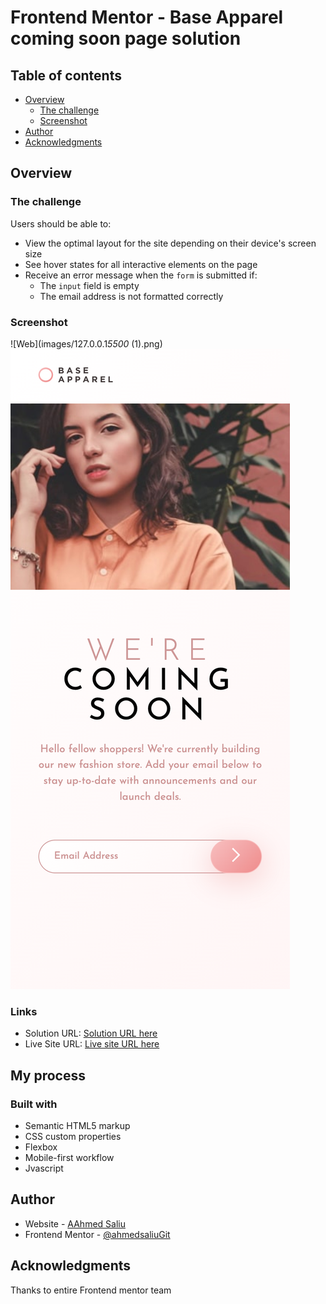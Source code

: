 # Frontend Mentor - Base Apparel coming soon page solution

## Table of contents

- [Overview](#overview)
  - [The challenge](#the-challenge)
  - [Screenshot](#screenshot)
- [Author](#author)
- [Acknowledgments](#acknowledgments)

## Overview

### The challenge

Users should be able to:

- View the optimal layout for the site depending on their device's screen size
- See hover states for all interactive elements on the page
- Receive an error message when the `form` is submitted if:
  - The `input` field is empty
  - The email address is not formatted correctly

### Screenshot

![Web](images/127.0.0.1*5500* (1).png)
![Web](images/127.0.0.1_5500_.png)

### Links

- Solution URL: [Solution URL here](https://github.com/ahmedsaliuGit/base-apparel/)
- Live Site URL: [Live site URL here](https://ahmedsaliugit.github.io/base-apparel/)

## My process

### Built with

- Semantic HTML5 markup
- CSS custom properties
- Flexbox
- Mobile-first workflow
- Jvascript

## Author

- Website - [AAhmed Saliu](https://www.frontendmentor.io/profile/ahmedsaliuGit/)
- Frontend Mentor - [@ahmedsaliuGit](https://www.frontendmentor.io/profile/ahmedsaliuGit/)

## Acknowledgments

Thanks to entire Frontend mentor team
